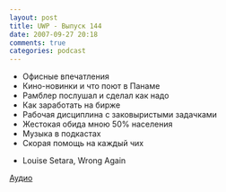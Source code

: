 ```yaml
---
layout: post
title: UWP - Выпуск 144
date: 2007-09-27 20:18
comments: true
categories: podcast
---
```


- Офисные впечатления
- Кино-новинки и что поют в Панаме
- Рамблер послушал и сделал как надо
- Как заработать на бирже
- Рабочая дисциплина с заковыристыми задачками
- Жестокая обида мною 50% населения
- Музыка в подкастах
- Скорая помощь на каждый чих


* Louise Setara, Wrong Again

[Аудио](https://podcast.umputun.com/media/ump_podcast144.mp3)
<audio src="https://podcast.umputun.com/media/ump_podcast144.mp3" preload="none">